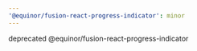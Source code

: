 ```yaml
---
'@equinor/fusion-react-progress-indicator': minor
---
```


deprecated @equinor/fusion-react-progress-indicator
